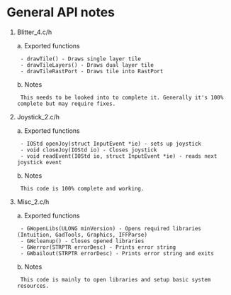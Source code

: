 # General API notes

1. Blitter_4.c/h

	a. Exported functions

		- drawTile() - Draws single layer tile	
		- drawTileLayers() - Draws dual layer tile
		- drawTileRastPort - Draws tile into RastPort

	b. Notes

		This needs to be looked into to complete it. Generally it's 100% complete but may require fixes.

2. Joystick_2.c/h

	a. Exported functions

		- IOStd openJoy(struct InputEvent *ie) - sets up joystick
		- void closeJoy(IOStd io) - Closes joystick
		- void readEvent(IOStd io, struct InputEvent *ie) - reads next joystick event

	b. Notes

		This code is 100% complete and working.

3. Misc_2.c/h

	a. Exported functions

		- GWopenLibs(ULONG minVersion) - Opens required libraries (Intuition, GadTools, Graphics, IFFParse)
		- GWcleanup() - Closes opened libraries
		- GWerror(STRPTR errorDesc) - Prints error string
		- GWbailout(STRPTR errorDesc) - Prints error string and exits

	b. Notes

		This code is mainly to open libraries and setup basic system resources.
